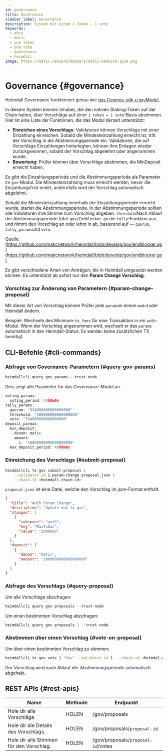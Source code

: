 ```yaml
---
id: governance
title: Governance
sidebar_label: Governance
description: System mit einem 1 Token - 1 vote
keywords:
  - docs
  - matic
  - one token
  - one vote
  - governance
  - heimdall
image: https://matic.network/banners/matic-network-16x9.png
---
```


# Governance {#governance}

Heimdall Governance funktioniert genau wie [das Cosmos-sdk `x/gov`Modul.](https://docs.cosmos.network/master/modules/gov/)

In diesem System können Inhaber, die den nativen Staking-Token auf der Chain halten, über Vorschläge auf einer `1 token = 1 vote`-Basis abstimmen. Hier ist eine Liste der Funktionen, die das Modul derzeit unterstützt:

- **Einreichen eines Vorschlags:** Validatoren können Vorschläge mit einer Einzahlung einreichen. Sobald die Mindesteinzahlung erreicht ist, tritt der Vorschlag in die Abstimmungsperiode ein. Validatoren, die auf Vorschläge Einzahlungen hinterlegten, können ihre Einlagen wieder zurückgewinnen, sobald der Vorschlag abgelehnt oder angenommen wurde.
- **Bewertung:** Prüfer können über Vorschläge abstimmen, die MinDeposit erreicht haben.

Es gibt die Einzahlungsperiode und die Abstimmungsperiode als Parameter im `gov`-Modul. Die Mindesteinzahlung muss erreicht werden, bevor die Einzahlungsfrist endet, andernfalls wird der Vorschlag automatisch abgelehnt.

Sobald die Mindesteinzahlung innerhalb der Einzahlungsperiode erreicht wurde, startet die Abstimmungsperiode. In der Abstimmungsperiode sollten alle Validatoren ihre Stimme zum Vorschlag abgeben. `threshold`Nach Ablauf der Abstimmungsperiode führt `gov/Endblocker.go`  die `tally`-Funktion aus und nimmt den Vorschlag an oder lehnt in ab, basierend auf  — `quorum`, `tally_params`und `veto`.

Quelle: [https://github.com/maticnetwork/heimdall/blob/develop/gov/endblocker.go](https://github.com/maticnetwork/heimdall/blob/develop/gov/endblocker.go)

Es gibt verschiedene Arten von Anträgen, die in Heimdall umgesetzt werden können. Es unterstützt ab sofort nur den **Param Change Vorschlag**.

### Vorschlag zur Änderung von Parametern {#param-change-proposal}

Mit dieser Art von Vorschlag können Prüfer jede `params`in einem `module`der Heimdall ändern.

Beispiel: Wechseln des Minimum-`tx_fees` für eine Transaktion in ein `auth`-Modul. Wenn der Vorschlag angenommen wird, wechselt er das `params` automatisch in den Heimdall-Status. Es werden keine zusätzlichen TX benötigt.

## CLI-Befehle {#cli-commands}

### Abfrage von Governance-Parametern {#query-gov-params}

```go
heimdallcli query gov params --trust-node
```

Dies zeigt alle Parameter für das Governance-Modul an.

```go
voting_params:
  voting_period: 48h0m0s
tally_params:
  quorum: "334000000000000000"
  threshold: "500000000000000000"
  veto: "334000000000000000"
deposit_parmas:
  min_deposit:
  - denom: matic
    amount:
      i: "10000000000000000000"
  max_deposit_period: 48h0m0s
```

### Einreichung des Vorschlags {#submit-proposal}

```bash
heimdallcli tx gov submit-proposal \
	--validator-id 1 param-change proposal.json \
	--chain-id <heimdall-chain-id>
```

`proposal.json` ist eine Datei, welche den Vorschlag im json-Format enthält.

```json
{
  "title": "Auth Param Change",
  "description": "Update max tx gas",
  "changes": [
    {
      "subspace": "auth",
      "key": "MaxTxGas",
      "value": "2000000"
    }
  ],
  "deposit": [
    {
      "denom": "matic",
      "amount": "1000000000000000000"
    }
  ]
}
```

### Abfrage des Vorschlags {#query-proposal}

Um alle Vorschläge abzufragen:

```go
heimdallcli query gov proposals --trust-node
```

Um einen bestimmten Vorschlag abzufragen:

```go
heimdallcli query gov proposals 1 --trust-node
```

### Abstimmen über einen Vorschlag {#vote-on-proposal}

Um über einen bestimmten Vorschlag zu stimmen:

```bash
heimdallcli tx gov vote 1 "Yes" --validator-id 1  --chain-id <heimdal-chain-id>
```

Der Vorschlag wird nach Ablauf der Abstimmungsperiode automatisch abgehakt.

## REST APIs {#rest-apis}

| Name | Methode | Endpunkt |
|----------------------|------|------------------|
| Hole dir alle Vorschläge | HOLEN | /gov/proposals |
| Hole dir die Details des Vorschlags. | HOLEN | /gov/proposals/`proposal-id` |
| Hole dir alle Stimmen für den Vorschlag. | HOLEN | /gov/proposals/`proposal-id`/votes |
